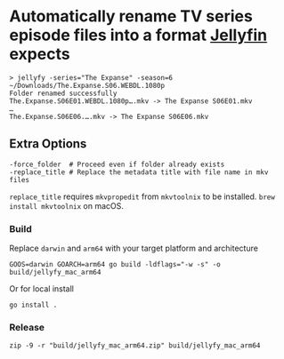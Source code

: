 # Automatically rename TV series episode files into a format [Jellyfin](https://jellyfin.org/) expects

```
> jellyfy -series="The Expanse" -season=6 ~/Downloads/The.Expanse.S06.WEBDL.1080p
Folder renamed successfully
The.Expanse.S06E01.WEBDL.1080p….mkv -> The Expanse S06E01.mkv
…
The.Expanse.S06E06.….mkv -> The Expanse S06E06.mkv
```

## Extra Options

```
-force_folder  # Proceed even if folder already exists
-replace_title # Replace the metadata title with file name in mkv files
```
`replace_title` requires `mkvpropedit` from `mkvtoolnix` to be installed. `brew install mkvtoolnix` on macOS.


### Build

Replace `darwin` and `arm64` with your target platform and architecture

```
GOOS=darwin GOARCH=arm64 go build -ldflags="-w -s" -o build/jellyfy_mac_arm64
```

Or for local install
```
go install .
```

### Release

```
zip -9 -r "build/jellyfy_mac_arm64.zip" build/jellyfy_mac_arm64
```

